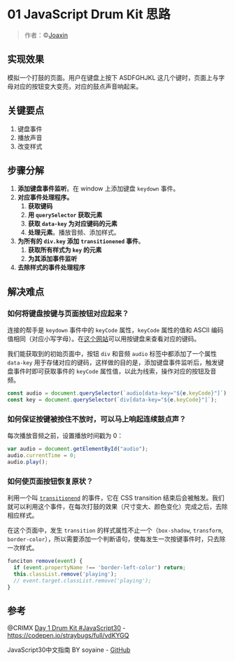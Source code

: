 # 01 JavaScript Drum Kit 思路

> 作者：©[Joaxin](https://github.com/joaxin)  

## 实现效果

模拟一个打鼓的页面。用户在键盘上按下 ASDFGHJKL 这几个键时，页面上与字母对应的按钮变大变亮，对应的鼓点声音响起来。

## 关键要点

1. 键盘事件
2. 播放声音
3. 改变样式


## 步骤分解

1. **添加键盘事件监听**。在 window 上添加键盘 `keydown` 事件。
2. **对应事件处理程序。**
    1. **获取键码**
    2. **用 `querySelector` 获取元素**
    3. **获取 `data-key` 为对应键码的元素**
    4. **处理元素**。播放音频、添加样式。
3. **为所有的 `div.key` 添加 `transitionened` 事件**。
    1. **获取所有样式为 `key` 的元素**
    2. **为其添加事件监听**
4. **去除样式的事件处理程序**


## 解决难点

### 如何将键盘按键与页面按钮对应起来？

连接的帮手是 ``keydown`` 事件中的 `keyCode` 属性，`keyCode` 属性的值和 ASCII 编码值相同（对应小写字母）。在[这个网站]( http://keycode.info/ )可以用按键盘来查看对应的键码。

我们能获取到的初始页面中，按钮 `div` 和音频 `audio` 标签中都添加了一个属性 `data-key` 用于存储对应的键码，这样做的目的是，添加键盘事件监听后，触发键盘事件时即可获取事件的 `keyCode` 属性值，以此为线索，操作对应的按钮及音频。

````javascript
const audio = document.querySelector(`audio[data-key="${e.keyCode}"]`);
const key = document.querySelector(`div[data-key="${e.keyCode}"]`);
````

### 如何保证按键被按住不放时，可以马上响起连续鼓点声？

每次播放音频之前，设置播放时间戳为 0：

````javascript
var audio = document.getElementById("audio"); 
audio.currentTime = 0;
audio.play();
````

### 如何使页面按钮恢复原状？

利用一个叫 [`transitionend`](https://developer.mozilla.org/zh-CN/docs/Web/Events/transitionend) 的事件，它在 CSS transition 结束后会被触发。我们就可以利用这个事件，在每次打鼓的效果（尺寸变大、颜色变化）完成之后，去除相应样式。

在这个页面中，发生 `transition` 的样式属性不止一个（`box-shadow`, `transform`, `border-color`），所以需要添加一个判断语句，使每发生一次按键事件时，只去除一次样式。

````javascript
funciton remove(event) {
  if (event.propertyName !== 'border-left-color') return;
  this.classList.remove('playing');
  // event.target.classList.remove('playing');
}
````

## 参考

@CRIMX [Day 1 Drum Kit #JavaScript30](https://codepen.io/straybugs/pen/vdKYGQ) - https://codepen.io/straybugs/full/vdKYGQ

JavaScript30中文指南 BY soyaine -  [GitHub](https://github.com/soyaine/JavaScript30)